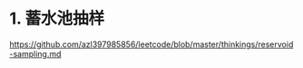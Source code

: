# 1. 蓄水池抽样


https://github.com/azl397985856/leetcode/blob/master/thinkings/reservoid-sampling.md
















